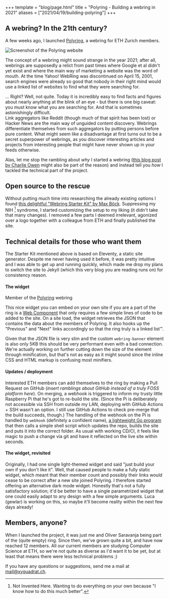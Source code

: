 +++
template = "blog/page.html"
title = "Polyring - Building a webring in 2021"
aliases = ["2021/04/19/building-polyring"]
+++

## A webring? In the 21th century?

A few weeks ago, I launched [Polyring](https://xyquadrat.ch/polyring), a webring for ETH Zurich members.  

![Screenshot of the Polyring website](/img/polyring_screenshot.png)  

The concept of a webring might sound strange in the year 2021; after all, webrings are supposedly a relict from past times where Google et al didn't yet exist and where the main way of marketing a website was the word of mouth. At the time Yahoo! WebRing was discontinued on April 15, 2001, search engines were already so good that nobody in their right mind would use a linked list of websites to find what they were searching for.

... Right? Well, not quite. Today it is incredibly easy to find facts and figures about nearly anything at the blink of an eye - but there is one big caveat: you must know what you are searching for. And that is sometimes astonishingly difficult.   
Link aggregators like Reddit (though much of that spirit has been lost) or Hacker News are the main way of unguided content discovery. Webrings differentiate themselves from such aggregators by putting persons before pure content. What might seem like a disadvantage at first turns out to be a secret superpower of webrings, as you discover interesting articles and projects from interesting people that might have never shown up in your feeds otherwise.

Alas, let me stop the rambling about _why_ I started a webring ([this blog post by Charlie Owen](https://www.sonniesedge.net/articles/webrings) might also be part of the reason) and instead tell you _how_ I tackled the technical part of the project.

## Open source to the rescue

Without putting much time into researching the already existing options I found [this delightful "Webring Starter Kit" by Max Böck](https://github.com/maxboeck/webring). Suppressing my NIH [^1] syndrome, I started customizing the setup to my liking (it didn't take that many changes). I removed a few parts I deemed irrelevant, agonized over a logo together with a colleague from ETH and finally published the site.

## Technical details for those who want them

The Starter Kit mentioned above is based on Eleventy, a static site generator. Despite me never having used it before, it was pretty intuitive and I was able to get up and running quickly, which made me drop my plans to switch the site to Jekyll (which this very blog you are reading runs on) for consistency reason. 

#### The widget
<webring-banner>
    <p>Member of the <a href="https://xyquadrat.ch/polyring">Polyring</a> webring</p>
</webring-banner>
<script async src="https://xyquadrat.ch/polyring/embed.js" charset="utf-8"></script>
<p></p>

This nice widget you can embed on your own site if you are a part of the ring is a [Web Component](https://developer.mozilla.org/en-US/docs/Web/Web_Components) that only requires a few simple lines of code to be added to the site. On a site load, the widget retrieves the JSON that contains the data about the members of Polyring. It also hooks up the "Previous" and "Next" links accordingly so that the ring truly is a linked list™. 

Given that the JSON file is very slim and the custom `webring-banner` element is also only 5KB this should be very performant even with a bad connection. We're actually working on further cutting down the size of the element through minification, but that's not as easy as it might sound since the inline CSS and HTML markup is confusing most minifiers.

#### Updates / deployment
Interested ETH members can add themselves to the ring by making a Pull Request on GitHub (_insert ramblings about GitHub instead of a truly FOSS platform here_). On merging, a webhook is triggered to inform my trusty little Raspberry Pi that he's got to re-build the site. (Since the Pi is deliberately not accessible via SSH from outside my LAN, deploying with GitHub Actions + SSH wasn't an option. I still use GitHub Actions to check pre-merge that the build succeeds, though.) The handling of the webhook on the Pi is handled by `webhook` (definitely a confident name), [a lightweight Go program](https://github.com/adnanh/webhook) that then calls a simple shell script which updates the repo, builds the site and puts it into the correct folder. As usual with working CD/CI, it feels like magic to push a change via git and have it reflected on the live site within seconds.

#### The widget, revisited

Originally, I had one single light-themed widget and said "just build your own if you don't like it". Well, that caused people to make a fully static widget, which meant that their member count and possibly their links would cease to be correct after a new site joined Polyring. I therefore started offering an alternative dark mode widget. Honestly that's not a fully satisfactory solution; it'd be better to have a single parametrized widget that one could easily adapt to any design with a few simple arguments. Luca (gewlar) is working on this, so maybe it'll become reality within the next few days already!

## Members, anyone?

When I launched the project, it was just me and Oliver Saravanja being part of the (quite empty) ring. Since then, we've grown quite a bit, and have now reached 12 members. All our current members are studying Computer Science at ETH, so we're not quite as diverse as I'd want it to be yet, but at least that means there were less technical problems ;)

If you have any questions or suggestions, send me a mail at [mail@xyquadrat.ch](mailto:mail@xyquadrat.ch).

[^1]: Not Invented Here. Wanting to do everything on your own because "I know how to do this much better".